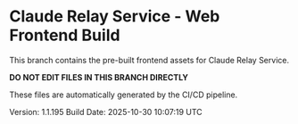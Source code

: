 # Claude Relay Service - Web Frontend Build

This branch contains the pre-built frontend assets for Claude Relay Service.

**DO NOT EDIT FILES IN THIS BRANCH DIRECTLY**

These files are automatically generated by the CI/CD pipeline.

Version: 1.1.195
Build Date: 2025-10-30 10:07:19 UTC
